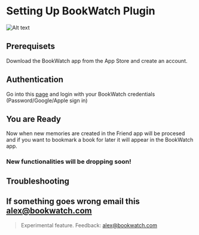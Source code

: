 # Setting Up BookWatch Plugin

![Alt text](assets/bookwatch.png)

## Prerequisets
Download the BookWatch app from the App Store and create an account.

## Authentication 
Go into this [page](https://omi-integration.vercel.app/login) and login with your BookWatch credentials (Password/Google/Apple sign in)

## You are Ready
Now when new memories are created in the Friend app will be procesed and if you want to bookmark a book for later it will appear in the BookWatch app.

### New functionalities will be dropping soon!

## Troubleshooting

If something goes wrong email this alex@bookwatch.com
---

> Experimental feature. Feedback: alex@bookwatch.com
